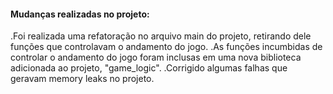 #### Mudanças realizadas no projeto:

.Foi realizada uma refatoração no arquivo main do projeto, retirando dele funções que controlavam o andamento do jogo.
.As funções incumbidas de controlar o andamento do jogo foram inclusas em uma nova biblioteca adicionada ao projeto, "game_logic".
.Corrigido algumas falhas que geravam memory leaks no projeto.


